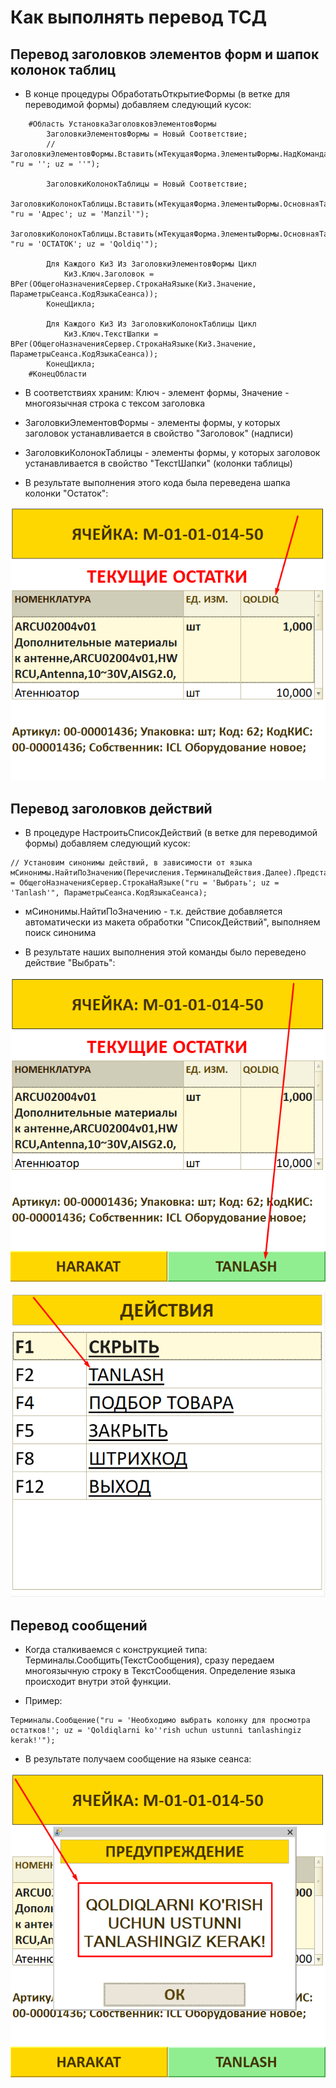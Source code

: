 # Как выполнять перевод ТСД

## Перевод заголовков элементов форм и шапок колонок таблиц

* В конце процедуры ОбработатьОткрытиеФормы (в ветке для переводимой формы) добавляем следующий кусок:

```1c
    #Область УстановкаЗаголовковЭлементовФормы
        ЗаголовкиЭлементовФормы = Новый Соответствие;
		//ЗаголовкиЭлементовФормы.Вставить(мТекущаяФорма.ЭлементыФормы.НадКоманда1, "ru = ''; uz = ''");
		
		ЗаголовкиКолонокТаблицы = Новый Соответствие;
		ЗаголовкиКолонокТаблицы.Вставить(мТекущаяФорма.ЭлементыФормы.ОсновнаяТаблица.Колонки.Адрес, "ru = 'Адрес'; uz = 'Manzil'");
        ЗаголовкиКолонокТаблицы.Вставить(мТекущаяФорма.ЭлементыФормы.ОсновнаяТаблица.Колонки.Остаток, "ru = 'ОСТАТОК'; uz = 'Qoldiq'");

		Для Каждого КиЗ Из ЗаголовкиЭлементовФормы Цикл
			КиЗ.Ключ.Заголовок = ВРег(ОбщегоНазначенияСервер.СтрокаНаЯзыке(КиЗ.Значение, ПараметрыСеанса.КодЯзыкаСеанса));
		КонецЦикла;
		
		Для Каждого КиЗ Из ЗаголовкиКолонокТаблицы Цикл
			КиЗ.Ключ.ТекстШапки = ВРег(ОбщегоНазначенияСервер.СтрокаНаЯзыке(КиЗ.Значение, ПараметрыСеанса.КодЯзыкаСеанса));
		КонецЦикла;
    #КонецОбласти
```

* В соответствиях храним: Ключ - элемент формы, Значение - многоязычная строка с тексом заголовка
* ЗаголовкиЭлементовФормы - элементы формы, у которых заголовок устанавливается в свойство "Заголовок" (надписи)
* ЗаголовкиКолонокТаблицы - элементы формы, у которых заголовок устанавливается в свойство "ТекстШапки" (колонки таблицы)

* В результате выполнения этого кода была переведена шапка колонки "Остаток":

![Переведенная форма ПросмотрОстатков](https://github.com/flln23/TopLogWMS_prj_akfa/blob/main/docs/Перевод-ТСД/img/Переведенная-форма-ПросмотрОстатков.png?raw=true)

## Перевод заголовков действий

* В процедуре НастроитьСписокДействий (в ветке для переводимой формы) добавляем следующий кусок:

```1c
// Установим синонимы действий, в зависимости от языка
мСинонимы.НайтиПоЗначению(Перечисления.ТерминалыДействия.Далее).Представление = ОбщегоНазначенияСервер.СтрокаНаЯзыке("ru = 'Выбрать'; uz = 'Tanlash'", ПараметрыСеанса.КодЯзыкаСеанса);
```

* мСинонимы.НайтиПоЗначению - т.к. действие добавляется автоматически из макета обработки "СписокДействий", выполняем поиск синонима

* В результате наших выполнения этой команды было переведено действие "Выбрать":

![Переведенное действие Выбрать на форме](https://github.com/flln23/TopLogWMS_prj_akfa/blob/main/docs/Перевод-ТСД/img/Переведенное-действие-Выбрать-на-форме.png?raw=true)

![Переведенное действие Выбрать в списке действий](https://github.com/flln23/TopLogWMS_prj_akfa/blob/main/docs/Перевод-ТСД/img/Переведенное-действие-Выбрать-в-списке-действий.png?raw=true)

## Перевод сообщений

* Когда сталкиваемся с конструкцией типа: Терминалы.Сообщить(ТекстСообщения), сразу передаем многоязычную строку в ТекстСообщения. Определение языка происходит внутри этой функции.

* Пример:

```1c
Терминалы.Сообщение("ru = 'Необходимо выбрать колонку для просмотра остатков!'; uz = 'Qoldiqlarni ko''rish uchun ustunni tanlashingiz kerak!'");
```

* В результате получаем сообщение на языке сеанса:

![Переведенное сообщение](https://github.com/flln23/TopLogWMS_prj_akfa/blob/main/docs/Перевод-ТСД/img/Переведенное-сообщение.png?raw=true)